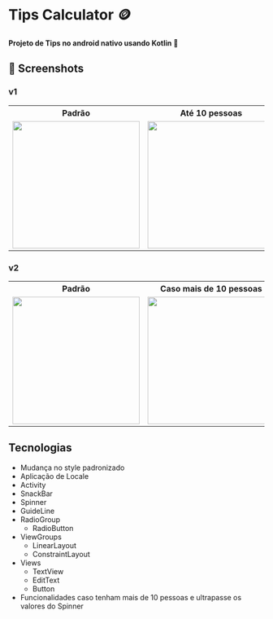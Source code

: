 # Tips Calculator 🪙
 <strong>Projeto de Tips no android nativo usando Kotlin 🚀 </strong>

## :camera_flash: Screenshots

### v1

<table>
  <tr>
    <th>
      <text>Padrão</text>  
    </th>
    <th>
      <text>Até 10 pessoas</text>  
    </th>
    <th>
      <text>mais de 10 pessoas</text>  
    </th>
    </tr>
    <tr>
    <td> <img src="https://github.com/user-attachments/assets/69ec34e7-11d9-48af-bbee-94dd67de1c57"width =250px ></td>
    <td><img src="https://github.com/user-attachments/assets/4734d6e5-e814-4739-8940-fdd99b43a864" width = 250px></td>
    <td><img src="https://github.com/user-attachments/assets/7e853a73-3d8b-463f-83b9-2de0974d9d71" width = 250px></td>
  </tr>
</table>

### v2

<table>
  <tr>
    <th>
      <text>Padrão</text>  
    </th>
    <th>
      <text>Caso mais de 10 pessoas</text>  
    </th>
    <th>
      <text>Tela de resumo separada</text>  
    </th>
    </tr>
    <tr>
    <td> <img src="https://github.com/user-attachments/assets/2c833e8b-e211-45bc-a3f0-699c79d20353"width =250px ></td>
    <td><img src="https://github.com/user-attachments/assets/d1b5c37a-b6e5-4949-adc8-e847d060ab69" width = 250px></td>
    <td><img src="https://github.com/user-attachments/assets/a353e2c1-4ac7-42f9-b1a9-5efd00801173" width = 250px></td>
  </tr>
</table>

## Tecnologias
  - Mudança no style padronizado
  - Aplicação de Locale
  - Activity
  - SnackBar
  - Spinner
  - GuideLine
  - RadioGroup
    -  RadioButton
  - ViewGroups
    - LinearLayout
    - ConstraintLayout
  - Views
    - TextView
    - EditText
    - Button
  - Funcionalidades caso tenham mais de 10 pessoas e ultrapasse os valores do Spinner



